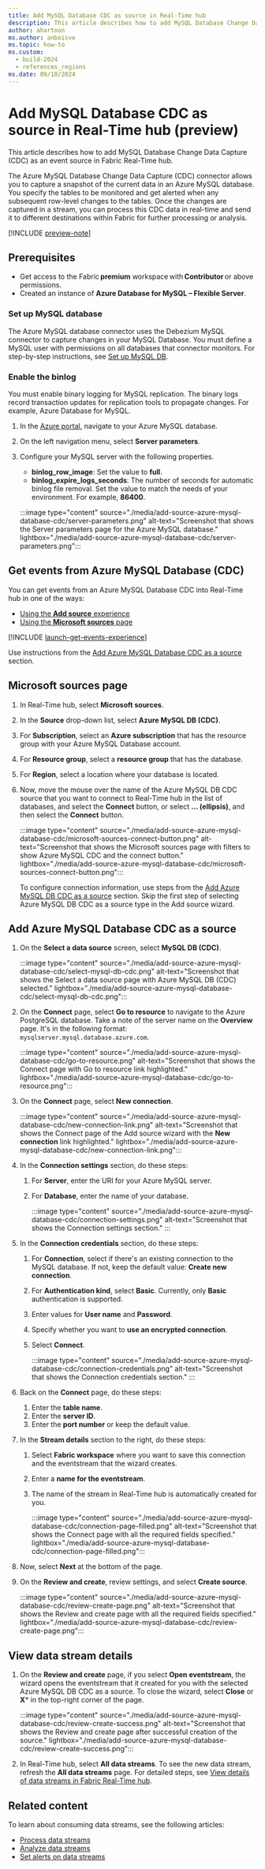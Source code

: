 ```yaml
---
title: Add MySQL Database CDC as source in Real-Time hub
description: This article describes how to add MySQL Database Change Data Capture (CDC) as an event source in Fabric Real-Time hub.
author: ahartoon
ms.author: anboisve
ms.topic: how-to
ms.custom:
  - build-2024
  - references_regions
ms.date: 09/10/2024
---
```


# Add MySQL Database CDC as source in Real-Time hub (preview)

This article describes how to add MySQL Database Change Data Capture (CDC) as an event source in Fabric Real-Time hub.

The Azure MySQL Database Change Data Capture (CDC) connector allows you to capture a snapshot of the current data in an Azure MySQL database. You specify the tables to be monitored and get alerted when any subsequent row-level changes to the tables. Once the changes are captured in a stream, you can process this CDC data in real-time and send it to different destinations within Fabric for further processing or analysis.

[!INCLUDE [preview-note](./includes/preview-note.md)]

## Prerequisites

- Get access to the Fabric **premium** workspace with **Contributor** or above permissions.
- Created an instance of **Azure Database for MySQL – Flexible Server**.

### Set up MySQL database 

The Azure MySQL database connector uses the Debezium MySQL connector to capture changes in your MySQL Database. You must define a MySQL user with permissions on all databases that connector monitors. For step-by-step instructions, see [Set up MySQL DB](../real-time-intelligence/event-streams/add-source-mysql-database-change-data-capture.md#set-up-mysql-db).

### Enable the binlog

You must enable binary logging for MySQL replication. The binary logs record transaction updates for replication tools to propagate changes. For example, Azure Database for MySQL.

1. In the [Azure portal](https://portal.azure.com), navigate to your Azure MySQL database.
1. On the left navigation menu, select **Server parameters**.
1. Configure your MySQL server with the following properties.
    - **binlog_row_image**: Set the value to **full**.  
    - **binlog_expire_logs_seconds**: The number of seconds for automatic binlog file removal. Set the value to match the needs of your environment. For example, **86400**.
    
    :::image type="content" source="./media/add-source-azure-mysql-database-cdc/server-parameters.png" alt-text="Screenshot that shows the Server parameters page for the Azure MySQL database." lightbox="./media/add-source-azure-mysql-database-cdc/server-parameters.png":::

## Get events from Azure MySQL Database (CDC)
You can get events from an Azure MySQL Database CDC into Real-Time hub in one of the ways:

- [Using the **Add source** experience](#data-sources-page)
- [Using the **Microsoft sources** page](#microsoft-sources-page)

[!INCLUDE [launch-get-events-experience](./includes/launch-get-events-experience.md)]

Use instructions from the [Add Azure MySQL Database CDC as a source](#add-azure-mysql-database-cdc-as-a-source) section.

## Microsoft sources page

1. In Real-Time hub, select **Microsoft sources**.
1. In the **Source** drop-down list, select **Azure MySQL DB (CDC)**.
1. For **Subscription**, select an **Azure subscription** that has the resource group with your Azure MySQL Database account.
1. For **Resource group**, select a **resource group** that has the database.
1. For **Region**, select a location where your database is located.
1. Now, move the mouse over the name of the Azure MySQL DB CDC source that you want to connect to Real-Time hub in the list of databases, and select the **Connect** button, or select **... (ellipsis)**, and then select the **Connect** button.

    :::image type="content" source="./media/add-source-azure-mysql-database-cdc/microsoft-sources-connect-button.png" alt-text="Screenshot that shows the Microsoft sources page with filters to show Azure MySQL CDC and the connect button." lightbox="./media/add-source-azure-mysql-database-cdc/microsoft-sources-connect-button.png":::

    To configure connection information, use steps from the [Add Azure MySQL DB CDC as a source](#add-azure-mysql-database-cdc-as-a-source) section. Skip the first step of selecting Azure MySQL DB CDC as a source type in the Add source wizard.

## Add Azure MySQL Database CDC as a source

1. On the **Select a data source** screen, select **MySQL DB (CDC)**.

    :::image type="content" source="./media/add-source-azure-mysql-database-cdc/select-mysql-db-cdc.png" alt-text="Screenshot that shows the Select a data source page with Azure MySQL DB (CDC) selected." lightbox="./media/add-source-azure-mysql-database-cdc/select-mysql-db-cdc.png":::
1. On the **Connect** page, select **Go to resource** to navigate to the Azure PostgreSQL database. Take a note of the server name on the **Overview** page. It's in the following format: `mysqlserver.mysql.database.azure.com`.

    :::image type="content" source="./media/add-source-azure-mysql-database-cdc/go-to-resource.png" alt-text="Screenshot that shows the Connect page with Go to resource link highlighted." lightbox="./media/add-source-azure-mysql-database-cdc/go-to-resource.png":::     
1. On the **Connect** page, select **New connection**.

    :::image type="content" source="./media/add-source-azure-mysql-database-cdc/new-connection-link.png" alt-text="Screenshot that shows the Connect page of the Add source wizard with the **New connection** link highlighted." lightbox="./media/add-source-azure-mysql-database-cdc/new-connection-link.png":::
1. In the **Connection settings** section, do these steps:
    1. For **Server**, enter the URI for your Azure MySQL server.
    1. For **Database**, enter the name of your database.
    
        :::image type="content" source="./media/add-source-azure-mysql-database-cdc/connection-settings.png" alt-text="Screenshot that shows the Connection settings section." ::: 
1. In the **Connection credentials** section, do these steps:
    1. For **Connection**, select if there's an existing connection to the MySQL database. If not, keep the default value: **Create new connection**.
    1. For **Authentication kind**, select **Basic**. Currently, only **Basic** authentication is supported.
    1. Enter values for **User name** and **Password**.
    1. Specify whether you want to **use an encrypted connection**.
    1. Select **Connect**.
    
        :::image type="content" source="./media/add-source-azure-mysql-database-cdc/connection-credentials.png" alt-text="Screenshot that shows the Connection credentials section." ::: 
1. Back on the **Connect** page, do these steps:
    1. Enter the **table name**.
    1. Enter the **server ID**.
    1. Enter the **port number** or keep the default value.
1. In the **Stream details** section to the right, do these steps:
    1. Select **Fabric workspace** where you want to save this connection and the eventstream that the wizard creates.
    1. Enter a **name for the eventstream**.
    1. The name of the stream in Real-Time hub is automatically created for you.
        
        :::image type="content" source="./media/add-source-azure-mysql-database-cdc/connection-page-filled.png" alt-text="Screenshot that shows the Connect page with all the required fields specified." lightbox="./media/add-source-azure-mysql-database-cdc/connection-page-filled.png"::: 
1. Now, select **Next** at the bottom of the page.
1. On the **Review and create**, review settings, and select **Create source**.
    
    :::image type="content" source="./media/add-source-azure-mysql-database-cdc/review-create-page.png" alt-text="Screenshot that shows the Review and create page with all the required fields specified." lightbox="./media/add-source-azure-mysql-database-cdc/review-create-page.png"::: 

## View data stream details

1. On the **Review and create** page, if you select **Open eventstream**, the wizard opens the eventstream that it created for you with the selected Azure MySQL DB CDC as a source. To close the wizard, select **Close** or **X*** in the top-right corner of the page.

    :::image type="content" source="./media/add-source-azure-mysql-database-cdc/review-create-success.png" alt-text="Screenshot that shows the Review and create page after successful creation of the source." lightbox="./media/add-source-azure-mysql-database-cdc/review-create-success.png":::
1. In Real-Time hub, select **All data streams**. To see the new data stream, refresh the **All data streams** page.  For detailed steps, see [View details of data streams in Fabric Real-Time hub](view-data-stream-details.md).

## Related content

To learn about consuming data streams, see the following articles:

- [Process data streams](process-data-streams-using-transformations.md)
- [Analyze data streams](analyze-data-streams-using-kql-table-queries.md)
- [Set alerts on data streams](set-alerts-data-streams.md)
